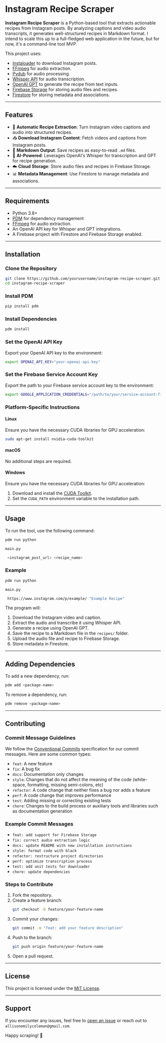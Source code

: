 # Instagram Recipe Scraper

**Instagram Recipe Scraper** is a Python-based tool that extracts actionable recipes from Instagram posts. By analyzing captions and video audio transcripts, it generates well-structured recipes in Markdown format. I intend to scale this up to a full-fledged web application in the future, but for now, it's a command-line tool MVP.

This project uses:
- [Instaloader](https://instaloader.github.io) to download Instagram posts.
- [FFmpeg](https://ffmpeg.org) for audio extraction.
- [Pydub](https://pydub.com) for audio processing.
- [Whisper API](https://openai.com/whisper) for audio transcription.
- [OpenAI GPT](https://openai.com/api) to generate the recipe from text inputs.
- [Firebase Storage](https://firebase.google.com/docs/storage) for storing audio files and recipes.
- [Firestore](https://firebase.google.com/docs/firestore) for storing metadata and associations.

---

## Features

- 🥗 **Automatic Recipe Extraction**: Turn Instagram video captions and audio into structured recipes.
- 📥 **Download Instagram Content**: Fetch videos and captions from Instagram posts.
- 📝 **Markdown Output**: Save recipes as easy-to-read `.md` files.
- 🧠 **AI-Powered**: Leverages OpenAI's Whisper for transcription and GPT for recipe generation.
- ☁️ **Cloud Storage**: Store audio files and recipes in Firebase Storage.
- 📊 **Metadata Management**: Use Firestore to manage metadata and associations.

---

## Requirements

- Python 3.8+
- [PDM](https://pdm.fming.dev/latest/) for dependency management
- [FFmpeg](https://ffmpeg.org) for audio extraction.
- An OpenAI API key for Whisper and GPT integrations.
- A Firebase project with Firestore and Firebase Storage enabled.

---

## Installation

### Clone the Repository
```bash
git clone https://github.com/yourusername/instagram-recipe-scraper.git
cd instagram-recipe-scraper
```

### Install PDM
```bash
pip install pdm
```

### Install Dependencies
```bash
pdm install
```

### Set the OpenAI API Key
Export your OpenAI API key to the environment:
```bash
export OPENAI_API_KEY="your-openai-api-key"
```

### Set the Firebase Service Account Key
Export the path to your Firebase service account key to the environment:
```bash
export GOOGLE_APPLICATION_CREDENTIALS="/path/to/your/service-account-file.json"
```

### Platform-Specific Instructions

#### Linux
Ensure you have the necessary CUDA libraries for GPU acceleration:
```bash
sudo apt-get install nvidia-cuda-toolkit
```

#### macOS
No additional steps are required.

#### Windows
Ensure you have the necessary CUDA libraries for GPU acceleration:
1. Download and install the [CUDA Toolkit](https://developer.nvidia.com/cuda-downloads).
2. Set the `CUDA_PATH` environment variable to the installation path.

---

## Usage

To run the tool, use the following command:
```bash
pdm run python 

main.py

 <instagram_post_url> <recipe_name>
```

### Example
```bash
pdm run python 

main.py

 https://www.instagram.com/p/example/ "Example Recipe"
```

The program will:
1. Download the Instagram video and caption.
2. Extract the audio and transcribe it using Whisper API.
3. Generate a recipe using OpenAI GPT.
4. Save the recipe to a Markdown file in the `recipes/` folder.
5. Upload the audio file and recipe to Firebase Storage.
6. Store metadata in Firestore.

---

## Adding Dependencies

To add a new dependency, run:
```bash
pdm add <package-name>
```

To remove a dependency, run:
```bash
pdm remove <package-name>
```

---

## Contributing

### Commit Message Guidelines

We follow the [Conventional Commits](https://www.conventionalcommits.org/en/v1.0.0/) specification for our commit messages. Here are some common types:

- `feat`: A new feature
- `fix`: A bug fix
- `docs`: Documentation only changes
- `style`: Changes that do not affect the meaning of the code (white-space, formatting, missing semi-colons, etc)
- `refactor`: A code change that neither fixes a bug nor adds a feature
- `perf`: A code change that improves performance
- `test`: Adding missing or correcting existing tests
- `chore`: Changes to the build process or auxiliary tools and libraries such as documentation generation

### Example Commit Messages

- `feat: add support for Firebase Storage`
- `fix: correct audio extraction logic`
- `docs: update README with new installation instructions`
- `style: format code with black`
- `refactor: restructure project directories`
- `perf: optimize transcription process`
- `test: add unit tests for downloader`
- `chore: update dependencies`

### Steps to Contribute

1. Fork the repository.
2. Create a feature branch:
   ```bash
   git checkout -b feature/your-feature-name
   ```
3. Commit your changes:
   ```bash
   git commit -m "feat: add your feature description"
   ```
4. Push to the branch:
   ```bash
   git push origin feature/your-feature-name
   ```
5. Open a pull request.

---

## License

This project is licensed under the [MIT License](LICENSE).

---

## Support

If you encounter any issues, feel free to [open an issue](https://github.com/alliecatowo/recipe-bot/issues) or reach out to `allisonemilycoleman@gmail.com`.

Happy scraping! 🎉
